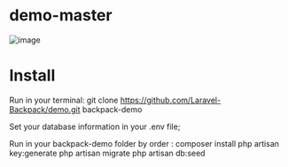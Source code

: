 # demo-master
 ![image](https://user-images.githubusercontent.com/62532257/115431438-809f0580-a22f-11eb-9e63-80d343338efc.png)
 
# Install
Run in your terminal: git clone https://github.com/Laravel-Backpack/demo.git backpack-demo

Set your database information in your .env file;

Run in your backpack-demo folder by order :
composer install
php artisan key:generate
php artisan migrate
php artisan db:seed
